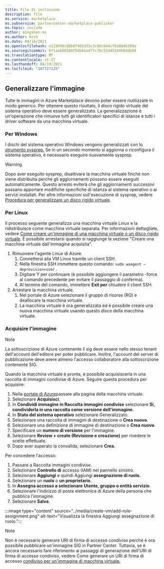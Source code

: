 ```yaml
---
title: File di inclusione
description: file
ms.service: marketplace
ms.subservice: partnercenter-marketplace-publisher
ms.topic: include
author: mingshen-ms
ms.author: krsh
ms.date: 04/16/2021
ms.openlocfilehash: e119d40cd0b8f482d33c3c86c644cf6a0846390a
ms.sourcegitcommit: 6f1aa680588f5db41ed7fc78c934452d468ddb84
ms.translationtype: MT
ms.contentlocale: it-IT
ms.lasthandoff: 04/19/2021
ms.locfileid: "107727125"
---
```

## <a name="generalize-the-image"></a>Generalizzare l'immagine

Tutte le immagini in Azure Marketplace devono poter essere riutilizzate in modo generico. Per ottenere questo risultato, il disco rigido virtuale del sistema operativo deve essere generalizzato. La generalizzazione è un'operazione che rimuove tutti gli identificatori specifici di istanze e tutti i driver software da una macchina virtuale.

### <a name="for-windows"></a>Per Windows

I dischi del sistema operativo Windows vengono generalizzati con lo [strumento sysprep.](/windows-hardware/manufacture/desktop/sysprep--system-preparation--overview) Se in un secondo momento si aggiorna o riconfigura il sistema operativo, è necessario eseguire nuovamente sysprep.

> [!WARNING]
> Dopo aver eseguito sysprep, disattivare la macchina virtuale finché non viene distribuita perché gli aggiornamenti possono essere eseguiti automaticamente. Questo arresto eviterà che gli aggiornamenti successivi possano apportare modifiche specifiche di istanza al sistema operativo o ai servizi installati. Per altre informazioni sull'esecuzione di sysprep, vedere [Procedura per generalizzare un disco rigido virtuale](../../virtual-machines/windows/capture-image-resource.md#generalize-the-windows-vm-using-sysprep).

### <a name="for-linux"></a>Per Linux

Il processo seguente generalizza una macchina virtuale Linux e la ridistribuisce come macchina virtuale separata. Per informazioni dettagliate, vedere [Come creare un'immagine di una macchina virtuale o un disco rigido virtuale](../../virtual-machines/linux/capture-image.md). È possibile arrestarsi quando si raggiunge la sezione "Creare una macchina virtuale dall'immagine acquisita".

1. Rimuovere l'agente Linux di Azure.
    1. Connettersi alla VM Linux tramite un client SSH.
    2. Nella finestra SSH immettere questo comando: `sudo waagent –deprovision+user` .
    3. Digitare Y per continuare (è possibile aggiungere il parametro -force al comando precedente per evitare il passaggio di conferma).
    4. Al termine del comando, immettere **Exit per** chiudere il client SSH.
2. Arrestare la macchina virtuale.
    1. Nel portale di Azure selezionare il gruppo di risorse (RG) e deallocare la macchina virtuale.
    2. La macchina virtuale è ora generalizzata ed è possibile creare una nuova macchina virtuale usando questo disco della macchina virtuale.

### <a name="capture-image"></a>Acquisire l'immagine

> [!NOTE]
> La sottoscrizione di Azure contenente il sig deve essere nello stesso tenant dell'account dell'editore per poter pubblicare. Inoltre, l'account del server di pubblicazione deve avere almeno l'accesso collaboratore alla sottoscrizione contenente SIG.

Quando la macchina virtuale è pronta, è possibile acquisiscerla in una raccolta di immagini condivise di Azure. Seguire questa procedura per acquisire:

1. Nella [portale di Azure](https://ms.portal.azure.com/)passare alla pagina della macchina virtuale.
2. Selezionare **Acquisisci**.
3. In **Condividi immagine in Raccolta immagini condivise** selezionare **Sì, condividerla in una raccolta come versione dell'immagine.**
4. In **Stato del sistema operativo** selezionare Generalizzato.
5. Selezionare una raccolta di immagini di destinazione o **Crea nuovo**.
6. Selezionare una definizione di immagine di destinazione o **Crea nuovo**.
7. Specificare un **numero di versione** per l'immagine.
8. Selezionare **Review + create (Revisione e creazione)** per rivedere le scelte effettuate.
9. Dopo aver superato la convalida, selezionare **Crea.**

Per concedere l'accesso:

1. Passare a Raccolta immagini condivise.
2. Selezionare **Controllo di** accesso (IAM) nel pannello sinistro.
3. Selezionare **Aggiungi** e quindi Aggiungi **assegnazione di ruolo.**
4. Selezionare un **ruolo** o **un proprietario.**
5. In **Assegna accesso a selezionare** **Utente, gruppo o entità servizio**.
6. Selezionare l'indirizzo di posta elettronica di Azure della persona che pubblica l'immagine.
7. Selezionare **Salva**.

:::image type="content" source="../media/create-vm/add-role-assignment.png" alt-text="Visualizza la finestra Aggiungi assegnazione di ruolo.":::

> [!NOTE]
> Non è necessario generare URI di firma di accesso condiviso perché è ora possibile pubblicare un'immagine SIG in Partner Center. Tuttavia, se è ancora necessario fare riferimento ai passaggi di generazione dell'URI di firma di accesso condiviso, vedere Come generare un URI di firma di accesso [condiviso per un'immagine di macchina virtuale.](../azure-vm-get-sas-uri.md)
